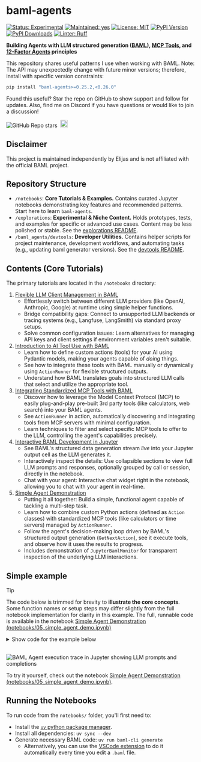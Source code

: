 # baml‑agents

[![Status: Experimental](https://img.shields.io/badge/status-experimental-gold.svg?style=flat)](https://github.com/mkenney/software-guides/blob/master/STABILITY-BADGES.md#experimental)
[![Maintained: yes](https://img.shields.io/badge/yes-43cd0f.svg?style=flat&label=maintained)](https://github.com/Elijas/baml-agents/issues)
[![License: MIT](https://img.shields.io/badge/License-MIT-43cd0f.svg?style=flat&label=license)](LICENSE)
[![PyPI Version](https://img.shields.io/badge/v0.25.2-version?color=43cd0f&style=flat&label=pypi)](https://pypi.org/project/baml-agents)
[![PyPI Downloads](https://img.shields.io/pypi/dm/baml-agents?color=43cd0f&style=flat&label=downloads)](https://pypistats.org/packages/baml-agents)
[![Linter: Ruff](https://img.shields.io/endpoint?url=https://raw.githubusercontent.com/astral-sh/ruff/main/assets/badge/v2.json)](https://github.com/astral-sh/ruff)

**Building Agents with LLM structured generation ([BAML](https://www.boundaryml.com/)), [MCP Tools](https://modelcontextprotocol.io/docs/concepts/tools), and [12-Factor Agents](https://github.com/humanlayer/12-factor-agents) principles**

This repository shares useful patterns I use when working with BAML. Note: The API may unexpectedly change with future minor versions; therefore, install with specific version constraints:

```bash
pip install "baml-agents>=0.25.2,<0.26.0"
```

Found this useful? Star the repo on GitHub to show support and follow for updates. Also, find me on Discord if you have questions or would like to join a discussion!

![GitHub Repo stars](https://img.shields.io/github/stars/elijas/baml-agents?style=flat&color=f0f0f0&labelColor=white&logo=github&logoColor=black)
&nbsp;<a href="https://discord.gg/hCppPqm6"><img alt="Discord server invite" src="https://img.shields.io/discord/1119368998161752075?logo=discord&logoColor=white&style=flat&color=f0f0f0&labelColor=7289da" height="20"></a>

## Disclaimer

This project is maintained independently by Elijas and is not affiliated with the official BAML project.

## Repository Structure

*   `/notebooks`: **Core Tutorials & Examples.** Contains curated Jupyter notebooks demonstrating key features and recommended patterns. Start here to learn `baml-agents`.
*   `/explorations`: **Experimental & Niche Content.** Holds prototypes, tests, and examples for specific or advanced use cases. Content may be less polished or stable. See the [explorations README](./explorations/README.md).
*   `/baml_agents/devtools`: **Developer Utilities.** Contains helper scripts for project maintenance, development workflows, and automating tasks (e.g., updating baml generator versions). See the [devtools README](./baml_agents/devtools/README.md).

## Contents (Core Tutorials)

The primary tutorials are located in the `/notebooks` directory:

1.  [Flexible LLM Client Management in BAML](notebooks/01_baml_llm_client_config.ipynb)
    - Effortlessly switch between different LLM providers (like OpenAI, Anthropic, Google) at runtime using simple helper functions.
    - Bridge compatibility gaps: Connect to unsupported LLM backends or tracing systems (e.g., Langfuse, LangSmith) via standard proxy setups.
    - Solve common configuration issues: Learn alternatives for managing API keys and client settings if environment variables aren't suitable.
2.  [Introduction to AI Tool Use with BAML](notebooks/02_baml_custom_tools.ipynb)
    - Learn how to define custom actions (tools) for your AI using Pydantic models, making your agents capable of _doing_ things.
    - See how to integrate these tools with BAML manually or dynamically using `ActionRunner` for flexible structured outputs.
    - Understand how BAML translates goals into structured LLM calls that select and utilize the appropriate tool.
3.  [Integrating Standardized MCP Tools with BAML](notebooks/03_baml_with_mcp_tools.ipynb)
    - Discover how to leverage the Model Context Protocol (MCP) to easily plug-and-play pre-built 3rd party tools (like calculators, web search) into your BAML agents.
    - See `ActionRunner` in action, automatically discovering and integrating tools from MCP servers with minimal configuration.
    - Learn techniques to filter and select specific MCP tools to offer to the LLM, controlling the agent's capabilities precisely.
4.  [Interactive BAML Development in Jupyter](notebooks/04_interactive_baml_jupyter.ipynb)
    - See BAML's structured data generation stream _live_ into your Jupyter output cell as the LLM generates it.
    - Interactively inspect the details: Use collapsible sections to view full LLM prompts and responses, optionally grouped by call or session, directly in the notebook.
    - Chat with your agent: Interactive chat widget right in the notebook, allowing you to chat with your agent in real-time.
5.  [Simple Agent Demonstration](notebooks/05_simple_agent_demo.ipynb)
    - Putting it all together: Build a simple, functional agent capable of tackling a multi-step task.
    - Learn how to combine custom Python actions (defined as `Action` classes) with standardized MCP tools (like calculators or time servers) managed by `ActionRunner`.
    - Follow the agent's decision-making loop driven by BAML's structured output generation (`GetNextAction`), see it execute tools, and observe how it uses the results to progress.
    - Includes demonstration of `JupyterBamlMonitor` for transparent inspection of the underlying LLM interactions.

## Simple example

> [!TIP]
> The code below is trimmed for brevity to **illustrate the core concepts**. Some function names or setup steps may differ slightly from the full notebook implementation for clarity in this example. The full, runnable code is available in the notebook <a href="notebooks/05_simple_agent_demo.ipynb">Simple Agent Demonstration (notebooks/05_simple_agent_demo.ipynb)</a>

<details>
  <summary>Show code for the example below</summary>

```python
def get_weather_info(city: str):
    return f"The weather in {city} is 63 degrees fahrenheit with cloudy conditions."

def stop_execution(final_answer: str):
    return f"Final answer: {final_answer}"

r = ActionRunner() # Doing an action means using a tool

# Adding a tool to allow the agent to do math
r.add_from_mcp_server(server="uvx mcp-server-calculator")

# Adding a tool to get the current time
r.add_from_mcp_server(server="uvx mcp-timeserver")  # Note: you can also add URLs

# Adding a tool to get the current weather
r.add_action(get_weather_info)

# Adding a tool to let the agent stop execution
r.add_action(stop_execution)

async def execute_task(llm, task: str) -> str:
    interactions = []
    while True:
        action = await llm.GetNextAction(task, interactions)
        if result := is_result_available(action):
            return result

        result = r.run(action)
        interactions.append(new_interaction(action, result))

llm = LLMClient("gpt-4.1-nano")
task = r.execute_task(llm, "State the current date along with avg temp between LA, NY, and Chicago in Fahrenheit.")
```

</details>

<br>

![BAML Agent execution trace in Jupyter showing LLM prompts and completions](https://github.com/user-attachments/assets/ea55c3e7-147d-41aa-99ce-40e4783f7818)

To try it yourself, check out the notebook [Simple Agent Demonstration (notebooks/05_simple_agent_demo.ipynb)](notebooks/05_simple_agent_demo.ipynb).

## Running the Notebooks

To run code from the `notebooks/` folder, you'll first need to:

- Install the [`uv` python package manager](https://docs.astral.sh/uv/).
- Install all dependencies: `uv sync --dev`
- Generate necessary BAML code: `uv run baml-cli generate`
  - Alternatively, you can use the [VSCode extension](https://marketplace.visualstudio.com/items?itemName=Boundary.baml-extension) to do it automatically every time you edit a `.baml` file.
